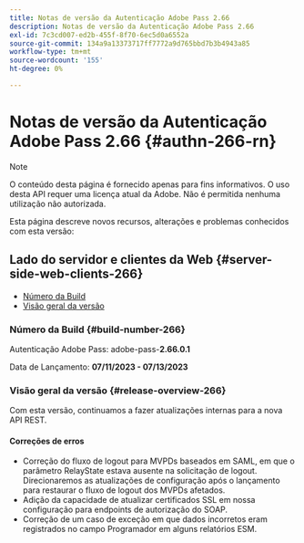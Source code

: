 ```yaml
---
title: Notas de versão da Autenticação Adobe Pass 2.66
description: Notas de versão da Autenticação Adobe Pass 2.66
exl-id: 7c3cd007-ed2b-455f-8f70-6ec5d0a6552a
source-git-commit: 134a9a13373717ff7772a9d765bbd7b3b4943a85
workflow-type: tm+mt
source-wordcount: '155'
ht-degree: 0%

---
```


# Notas de versão da Autenticação Adobe Pass 2.66 {#authn-266-rn}

>[!NOTE]
>
>O conteúdo desta página é fornecido apenas para fins informativos. O uso desta API requer uma licença atual da Adobe. Não é permitida nenhuma utilização não autorizada.

Esta página descreve novos recursos, alterações e problemas conhecidos com esta versão:

## Lado do servidor e clientes da Web {#server-side-web-clients-266}

* [Número da Build](#build-number-266)
* [Visão geral da versão](#release-overview-266)

### Número da Build {#build-number-266}

Autenticação Adobe Pass: adobe-pass-**2.66.0.1**

Data de Lançamento: **07/11/2023 - 07/13/2023**

### Visão geral da versão {#release-overview-266}

Com esta versão, continuamos a fazer atualizações internas para a nova API REST.

#### Correções de erros

* Correção do fluxo de logout para MVPDs baseados em SAML, em que o parâmetro RelayState estava ausente na solicitação de logout. Direcionaremos as atualizações de configuração após o lançamento para restaurar o fluxo de logout dos MVPDs afetados.
* Adição da capacidade de atualizar certificados SSL em nossa configuração para endpoints de autorização do SOAP.
* Correção de um caso de exceção em que dados incorretos eram registrados no campo Programador em alguns relatórios ESM.
